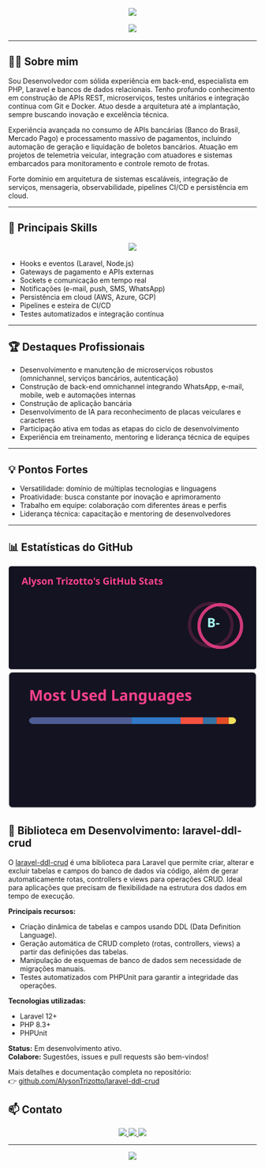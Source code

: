 <!-- Banner SVG animado -->
<p align="center">
  <img src="https://capsule-render.vercel.app/api?type=waving&color=0:fc00ff,100:00dbde&height=180&section=header&text=Alyson%20Trizotto&fontSize=40&fontAlign=50&fontColor=fff"/>
</p>

<p align="center">
  <img src="https://readme-typing-svg.demolab.com?font=Fira+Code&weight=700&size=24&pause=1000&color=00DBDE&center=true&vCenter=true&width=600&lines=Desenvolvedor+Back-end;Especialista+em+APIs+e+Microservi%C3%A7os;Apaixonado+por+inova%C3%A7%C3%A3o+e+tecnologia"/>
</p>

---

## 👨‍💻 Sobre mim
Sou Desenvolvedor com sólida experiência em back-end, especialista em PHP, Laravel e bancos de dados relacionais. Tenho profundo conhecimento em construção de APIs REST, microserviços, testes unitários e integração contínua com Git e Docker. Atuo desde a arquitetura até a implantação, sempre buscando inovação e excelência técnica.

Experiência avançada no consumo de APIs bancárias (Banco do Brasil, Mercado Pago) e processamento massivo de pagamentos, incluindo automação de geração e liquidação de boletos bancários. Atuação em projetos de telemetria veicular, integração com atuadores e sistemas embarcados para monitoramento e controle remoto de frotas.

Forte domínio em arquitetura de sistemas escaláveis, integração de serviços, mensageria, observabilidade, pipelines CI/CD e persistência em cloud.

---

## 🚀 Principais Skills
<p align="center">
  <img src="https://skillicons.dev/icons?i=php,laravel,nodejs,js,ts,docker,git,github,bash,linux,aws,azure,gcp,postgres,mysql,oracle,redis,graphql,nginx,vercel,socketio,githubactions"/>
</p>

- Hooks e eventos (Laravel, Node.js)
- Gateways de pagamento e APIs externas
- Sockets e comunicação em tempo real
- Notificações (e-mail, push, SMS, WhatsApp)
- Persistência em cloud (AWS, Azure, GCP)
- Pipelines e esteira de CI/CD
- Testes automatizados e integração contínua

---

## 🏆 Destaques Profissionais
- Desenvolvimento e manutenção de microserviços robustos (omnichannel, serviços bancários, autenticação)
- Construção de back-end omnichannel integrando WhatsApp, e-mail, mobile, web e automações internas
- Construção de aplicação bancária
- Desenvolvimento de IA para reconhecimento de placas veiculares e caracteres
- Participação ativa em todas as etapas do ciclo de desenvolvimento
- Experiência em treinamento, mentoring e liderança técnica de equipes

---

## 💡 Pontos Fortes
- Versatilidade: domínio de múltiplas tecnologias e linguagens
- Proatividade: busca constante por inovação e aprimoramento
- Trabalho em equipe: colaboração com diferentes áreas e perfis
- Liderança técnica: capacitação e mentoring de desenvolvedores

---

## 📊 Estatísticas do GitHub
<!-- <p align="center">
  <img src="https://github-readme-stats.vercel.app/api?username=AlysonTrizotto&show_icons=true&theme=radical"/>
  <img src="https://github-readme-stats.vercel.app/api/top-langs/?username=AlysonTrizotto&layout=compact&theme=radical"/>
</p> -->
<p align="center">
  <img src="./stats.svg"/>
  <img src="./langs.svg"/>
</p>



## 🚀 Biblioteca em Desenvolvimento: laravel-ddl-crud

O [laravel-ddl-crud](https://github.com/AlysonTrizotto/laravel-ddl-crud) é uma biblioteca para Laravel que permite criar, alterar e excluir tabelas e campos do banco de dados via código, além de gerar automaticamente rotas, controllers e views para operações CRUD. Ideal para aplicações que precisam de flexibilidade na estrutura dos dados em tempo de execução.

**Principais recursos:**
- Criação dinâmica de tabelas e campos usando DDL (Data Definition Language).
- Geração automática de CRUD completo (rotas, controllers, views) a partir das definições das tabelas.
- Manipulação de esquemas de banco de dados sem necessidade de migrações manuais.
- Testes automatizados com PHPUnit para garantir a integridade das operações.

**Tecnologias utilizadas:**
- Laravel 12+
- PHP 8.3+
- PHPUnit

**Status:** Em desenvolvimento ativo.  
**Colabore:** Sugestões, issues e pull requests são bem-vindos!

Mais detalhes e documentação completa no repositório:  
👉 [github.com/AlysonTrizotto/laravel-ddl-crud](https://github.com/AlysonTrizotto/laravel-ddl-crud)


## 📫 Contato
<p align="center">
  <a href="https://www.linkedin.com/in/alyson-trizotto" target="_blank">
    <img src="https://img.shields.io/badge/LinkedIn-0077B5?style=for-the-badge&logo=linkedin&logoColor=white"/>
  </a>
  <a href="https://wa.me/+5541988264079?text=Ol%C3%A1%2C%20gostaria%20de%20entrar%20em%20contato!" target="_blank">
    <img src="https://img.shields.io/badge/WhatsApp-25D366?style=for-the-badge&logo=whatsapp&logoColor=white"/>
  </a>
  <a href="https://alysontrizotto.vercel.app" target="_blank">
    <img src="https://img.shields.io/badge/Meu%20Site-000?style=for-the-badge&logo=vercel&logoColor=white"/>
  </a>
</p>

---

<p align="center">
  <img src="https://capsule-render.vercel.app/api?type=waving&color=0:fc00ff,100:00dbde&height=100&section=footer"/>
</p>

